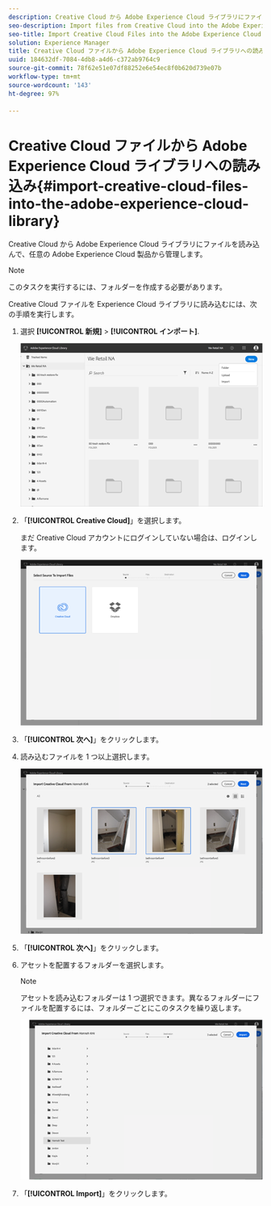 ```yaml
---
description: Creative Cloud から Adobe Experience Cloud ライブラリにファイルを読み込んで、任意の Adobe Experience Cloud 製品から管理します。
seo-description: Import files from Creative Cloud into the Adobe Experience Cloud Library to manage them from any Adobe Experience Cloud product.
seo-title: Import Creative Cloud Files into the Adobe Experience Cloud Library
solution: Experience Manager
title: Creative Cloud ファイルから Adobe Experience Cloud ライブラリへの読み込み
uuid: 184632df-7084-4db8-a4d6-c372ab9764c9
source-git-commit: 78f62e51e07df88252e6e54ec8f0b620d739e07b
workflow-type: tm+mt
source-wordcount: '143'
ht-degree: 97%

---
```



# Creative Cloud ファイルから Adobe Experience Cloud ライブラリへの読み込み{#import-creative-cloud-files-into-the-adobe-experience-cloud-library}

Creative Cloud から Adobe Experience Cloud ライブラリにファイルを読み込んで、任意の Adobe Experience Cloud 製品から管理します。

>[!NOTE]
>
>このタスクを実行するには、フォルダーを作成する必要があります。

Creative Cloud ファイルを Experience Cloud ライブラリに読み込むには、次の手順を実行します。

1. 選択 **[!UICONTROL 新規]** > **[!UICONTROL インポート]**.

   ![](assets/library_new_folder_upload.png)

1. 「**[!UICONTROL Creative Cloud]**」を選択します。

   まだ Creative Cloud アカウントにログインしていない場合は、ログインします。

   ![](assets/library_import_cc.png)

1. 「**[!UICONTROL 次へ]**」をクリックします。
1. 読み込むファイルを 1 つ以上選択します。

   ![](assets/library_import_cc_assets_selected.png)

1. 「**[!UICONTROL 次へ]**」をクリックします。
1. アセットを配置するフォルダーを選択します。

   >[!NOTE]
   >
   >アセットを読み込むフォルダーは 1 つ選択できます。異なるフォルダーにファイルを配置するには、フォルダーごとにこのタスクを繰り返します。

   ![](assets/library_import_cc_folder_select.png)

1. 「**[!UICONTROL Import]**」をクリックします。

